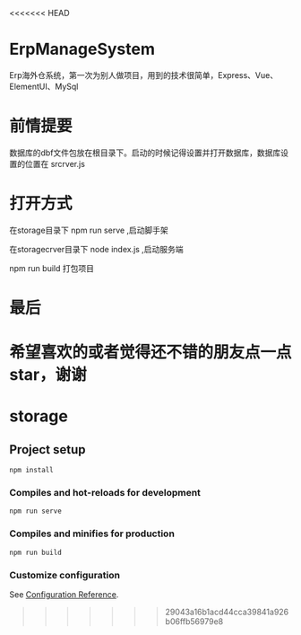 <<<<<<< HEAD
# ErpManageSystem
Erp海外仓系统，第一次为别人做项目，用到的技术很简单，Express、Vue、ElementUI、MySql

# 前情提要  
数据库的dbf文件包放在根目录下。启动的时候记得设置并打开数据库，数据库设置的位置在 srcrver.js

# 打开方式
在storage目录下 npm run serve ,启动脚手架

在storagecrver目录下 node index.js ,启动服务端

npm run build 打包项目

# 最后
希望喜欢的或者觉得还不错的朋友点一点star，谢谢
=======
# storage

## Project setup
```
npm install
```

### Compiles and hot-reloads for development
```
npm run serve
```

### Compiles and minifies for production
```
npm run build
```

### Customize configuration
See [Configuration Reference](https://cli.vuejs.org/config/).
>>>>>>> 29043a16b1acd44cca39841a926b06ffb56979e8
